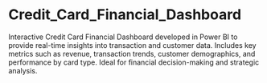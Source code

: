 # Credit_Card_Financial_Dashboard
Interactive Credit Card Financial Dashboard developed in Power BI to provide real-time insights into transaction and customer data. Includes key metrics such as revenue, transaction trends, customer demographics, and performance by card type. Ideal for financial decision-making and strategic analysis.
